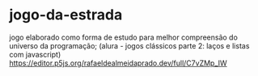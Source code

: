 # jogo-da-estrada

jogo elaborado como forma de estudo para melhor compreensão do universo da programação; (alura - jogos clássicos parte 2: laços e listas com javascript)
https://editor.p5js.org/rafaeldealmeidaprado.dev/full/C7vZMp_IW
